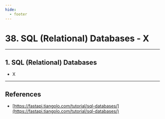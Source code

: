 ```yaml
---
hide:
  - footer
---
```


# 38. SQL (Relational) Databases - X

---

## 1. SQL (Relational) Databases

- X

---

## References

- [https://fastapi.tiangolo.com/tutorial/sql-databases/](https://fastapi.tiangolo.com/tutorial/sql-databases/)
